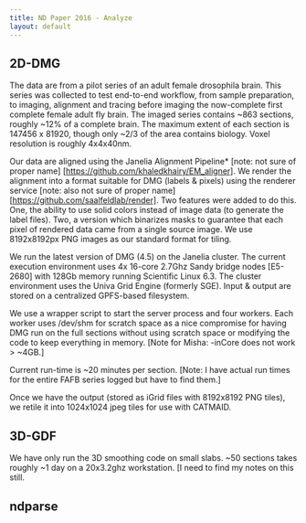 ```yaml
---
title: ND Paper 2016 - Analyze
layout: default
---
```


## 2D-DMG


The data are from a pilot series of an adult female drosophila brain.  This series was collected to test end-to-end workflow, from sample preparation, to imaging, alignment and tracing before imaging the now-complete first complete female adult fly brain.   The imaged series contains ~863 sections, roughly ~12% of a complete brain.  The maximum extent of each section is 147456 x 81920, though only ~2/3 of the area contains biology.  Voxel resolution is roughly 4x4x40nm.

Our data are aligned using the Janelia Alignment Pipeline* [note: not sure of proper name] [https://github.com/khaledkhairy/EM_aligner].  We render the alignment into a format suitable for DMG (labels & pixels) using the renderer service [note: also not sure of proper name] [https://github.com/saalfeldlab/render].  Two features were added to do this.  One, the ability to use solid colors instead of image data (to generate the label files).  Two, a version which binarizes masks to guarantee that each pixel of rendered data came from a single source image.   We  use 8192x8192px PNG images as our standard format for tiling.

We run the latest version of DMG (4.5) on the Janelia cluster.  The current execution environment uses 4x 16-core 2.7Ghz Sandy bridge nodes [E5-2680] with 128Gb memory running Scientific Linux 6.3.  The cluster environment uses the Univa Grid Engine (formerly SGE).  Input & output are stored on a centralized GPFS-based filesystem.

We use a wrapper script to start the server process and four workers.  Each worker uses /dev/shm for scratch space as a nice compromise for having DMG run on the full sections without using scratch space or modifying the code to keep everything in memory.  [Note for Misha: -inCore does not work > ~4GB.]

Current run-time is ~20 minutes per section. [Note: I have actual run times for the entire FAFB series logged but have to find them.]

Once we have the output (stored as iGrid files with 8192x8192 PNG tiles), we retile it into 1024x1024 jpeg tiles for use with CATMAID.


## 3D-GDF

We have only run the 3D smoothing code on small slabs.  ~50 sections takes roughly ~1 day on a 20x3.2ghz workstation.  [I need to find my notes on this still.


## ndparse

